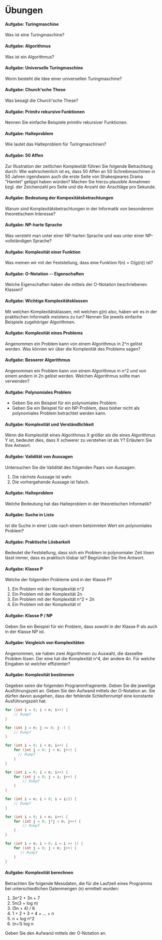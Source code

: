 # Übungen

#### Aufgabe: Turingmaschine
Was ist eine Turingmaschine?


#### Aufgabe: Algorithmus
Was ist ein Algorithmus?


#### Aufgabe: Universelle Turingmaschine
Worin besteht die Idee einer universellen Turingmaschine?


#### Aufgabe: Church'sche These
Was besagt die Church'sche These?


#### Aufgabe: Primitv rekursive Funktionen
Nennen Sie einfache Beispiele primitiv rekursiver Funktionen.


#### Aufgabe: Halteproblem
Wie lautet das Halteproblem für Turingmaschinen?


#### Aufgabe: 50 Affen
Zur Illustration der zeitlichen Komplexität führen Sie folgende Betrachtung durch: Wie wahrscheinlich ist es, dass 50 Affen an 50 Schreibmaschinen in 50 Jahren irgendwann auch die erste Seite von Shakespeares Drama ”Hamlet“ getippt haben würden? Machen Sie hierzu plausible Annahmen bzgl. der Zeichenzahl pro Seite und die Anzahl der Anschläge pro Sekunde.


#### Aufgabe: Bedeutung der Kompexitätsbetrachtungen
Warum sind Komplexitätsbetrachtungen in der Informatik von besonderem theoretischem Interesse?


#### Aufgabe: NP-harte Sprache
Was versteht man unter einer NP-harten Sprache und was unter einer NP-vollständigen Sprache?


#### Aufgabe: Komplexität einer Funktion
Was meinen wir mit der Feststellung, dass eine Funktion f(n) = O(g(n)) ist?


#### Aufgabe: O-Notation -- Eigenschaften
Welche Eigenschaften haben die mittels der O-Notation beschriebenen Klassen?


#### Aufgabe: Wichtige Komplexitätsklassen
Mit welchen Komplexitätsklassen, mit welchen g(n) also, haben wir es in der praktischen Informatik meistens zu tun? Nennen Sie jeweils einfache Beispiele zugehöriger Algorithmen.


#### Aufgabe: Komplexität eines Problems
Angenommen ein Problem kann von einem Algorithmus in 2^n gelöst werden. Was können wir über die Komplexität des Problems sagen?


#### Aufgabe: Besserer Algorithmus
Angenommen ein Problem kann von einem Algorithmus in n^2 und von einem andern in 2n gelöst werden. Welchen Algorithmus sollte man verwenden?


#### Aufgabe: Polynomiales Problem

  * Geben Sie ein Beispiel für ein polynomiales Problem.
  * Geben Sie ein Beispiel für ein NP-Problem, dass bisher nicht als polynomiales Problem betrachtet werden  kann.


#### Aufgabe: Komplexität und Verständlichkeit
Wenn die Komplexität eines Algorithmus X größer als die eines Algorithmus Y ist, bedeutet dies, dass X schwerer zu verstehen ist als Y? Erläutern Sie Ihre Antwort.


#### Aufgabe: Validität von Aussagen
Untersuchen Sie die Validität des folgenden Paars von Aussagen:

  1. Die nächste Aussage ist wahr.
  2. Die vorhergehende Aussage ist falsch.


#### Aufgabe: Halteproblem
Welche Bedeutung hat das Halteproblem in der theoretischen Informatik?


#### Aufgabe: Suche in Liste
Ist die Suche in einer Liste nach einem betsimmten Wert ein polynomiales Problem?


#### Aufgabe: Praktische Lösbarkeit
Bedeutet die Feststellung, dass sich ein Problem in polynomialer Zeit lösen lässt immer, dass es praktisch lösbar ist? Begründen Sie Ihre Antwort.


#### Aufgabe: Klasse P
Welche der folgenden Probleme sind in der Klasse P?

  1. Ein Problem mit der Komplexität n^2
  2. Ein Problem mit der Komplexität 2n
  3. Ein Problem mit der Komplexität n^2 + 2n
  4. Ein Problem mit der Komplexität n!


#### Aufgabe: Klasse P / NP
Geben Sie ein Beispiel für ein Problem, dass sowohl in der Klasse P als auch in der Klasse NP ist.


#### Aufgabe: Vergleich von Komplexitäten
Angenommen, sie haben zwei Algorithmen zu Auswahl, die dasselbe Problem lösen. Der eine hat die Komplexität n^4, der andere 4n. Für welche Eingaben ist welcher effizienter?


#### Aufgabe: Komplexität bestimmen
Gegeben seien die folgenden Programmfragmente. Geben Sie die jeweilige Ausführungszeit an. Geben Sie den Aufwand mittels der O-Notation an. Sie dürfen davon ausgehen, dass der fehlende Schleifenrumpf eine konstante Ausführungszeit hat.

```java
for (int i = 0; i < n; i++) {
    // Rumpf
}

for (int j = n; j >= 0; j--) {
    // Rumpf
}
```

```java
for (int i = 0; i < n; i++) {
    for (int j = 0; j < n; j++) {
      // Rumpf
    }
}
```

```java
for (int i = 0; i < n; i++) {
    for (int j = 0; j < i; j++) {
        // Rumpf
    }
}
```

```java
for (int i = n; i > 0; i = i/2) {
    // Rumpf
}
```

```java
for (int i = 0; i < n; i++) {
    for (int j = 0; j*j < n; j++) {
        // Rumpf
    }
}
```

```java
for (int i = n; i > 0; i = i >> 1) {
    for (int j = 0; j < n; j++) {
       // Rumpf
    }
}
```


#### Aufgabe: Komplexität berechnen
Betrachten Sie folgende Messdaten, die für die Laufzeit eines Programms bei unterschiedlichen Datenmengen (n) ermittelt wurden:

  1. 3n^2 + 3n + 7
  2. 5n(3 + log n)
  3. (5n + 4) / 6
  4. 1 + 2 + 3 + 4 + ... + n
  5. n + log n^2
  6. (n+1) log n

Geben Sie den Aufwand mittels der O-Notation an.
